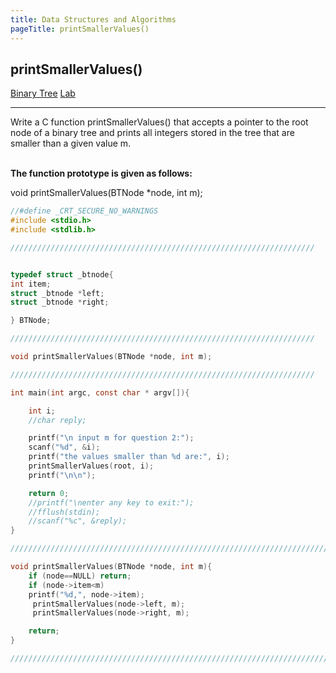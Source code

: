 ```yaml
---
title: Data Structures and Algorithms
pageTitle: printSmallerValues()
---
```


## printSmallerValues()

<span class="tags"><a href="#">Binary Tree</a></span>
<span class="tags"><a href="#">Lab</a></span>

<hr>

Write a C function <span class="functions">printSmallerValues()</span> that accepts a pointer to the root node of a binary tree and prints all integers stored in the tree that are smaller than a given value m.
<br><br>

**The function prototype is given as follows:**

<span class="functions">void printSmallerValues(BTNode *node, int m);</span>
<br>

```c
//#define _CRT_SECURE_NO_WARNINGS
#include <stdio.h>
#include <stdlib.h>

////////////////////////////////////////////////////////////////////


typedef struct _btnode{
int item;
struct _btnode *left;
struct _btnode *right;

} BTNode;

////////////////////////////////////////////////////////////////////

void printSmallerValues(BTNode *node, int m);

////////////////////////////////////////////////////////////////////

int main(int argc, const char * argv[]){

	int i;
	//char reply;

	printf("\n input m for question 2:");
	scanf("%d", &i);
	printf("the values smaller than %d are:", i);
	printSmallerValues(root, i);
	printf("\n\n");

	return 0;
	//printf("\nenter any key to exit:");
	//fflush(stdin);
	//scanf("%c", &reply);
}

//////////////////////////////////////////////////////////////////////////////////////////////////

void printSmallerValues(BTNode *node, int m){
	if (node==NULL) return;
	if (node->item<m)
	printf("%d,", node->item);
	 printSmallerValues(node->left, m);
	 printSmallerValues(node->right, m);

	return;
}

///////////////////////////////////////////////////////////////////////////////////////////////////
```

